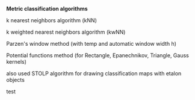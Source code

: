 **Metric classification algorithms**

k nearest neighbors algorithm (kNN)

k weighted nearest neighbors algorithm (kwNN)

Parzen's window method (with temp and automatic window width h)

Potential functions method (for Rectangle, Epanechnikov, Triangle, Gauss kernels) 

also used STOLP algorithm for drawing classification maps with etalon objects

test